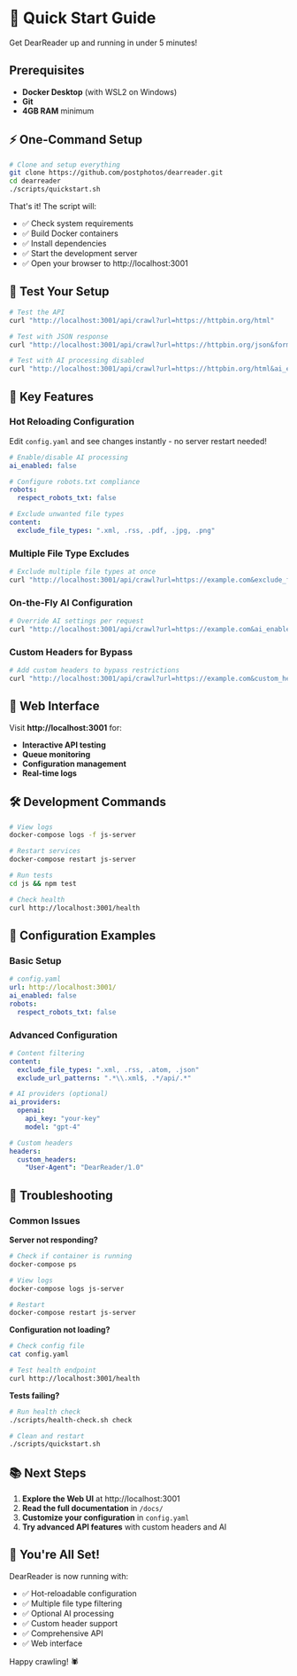 # 🚀 Quick Start Guide

Get DearReader up and running in under 5 minutes!

## Prerequisites

- **Docker Desktop** (with WSL2 on Windows)
- **Git**
- **4GB RAM** minimum

## ⚡ One-Command Setup

```bash
# Clone and setup everything
git clone https://github.com/postphotos/dearreader.git
cd dearreader
./scripts/quickstart.sh
```

That's it! The script will:
- ✅ Check system requirements
- ✅ Build Docker containers
- ✅ Install dependencies
- ✅ Start the development server
- ✅ Open your browser to http://localhost:3001

## 🧪 Test Your Setup

```bash
# Test the API
curl "http://localhost:3001/api/crawl?url=https://httpbin.org/html"

# Test with JSON response
curl "http://localhost:3001/api/crawl?url=https://httpbin.org/json&format=json"

# Test with AI processing disabled
curl "http://localhost:3001/api/crawl?url=https://httpbin.org/html&ai_enabled=false"
```

## 🎯 Key Features

### Hot Reloading Configuration
Edit `config.yaml` and see changes instantly - no server restart needed!

```yaml
# Enable/disable AI processing
ai_enabled: false

# Configure robots.txt compliance
robots:
  respect_robots_txt: false

# Exclude unwanted file types
content:
  exclude_file_types: ".xml, .rss, .pdf, .jpg, .png"
```

### Multiple File Type Excludes
```bash
# Exclude multiple file types at once
curl "http://localhost:3001/api/crawl?url=https://example.com&exclude_file_types=.pdf,.xml,.jpg,.png,.gif"
```

### On-the-Fly AI Configuration
```bash
# Override AI settings per request
curl "http://localhost:3001/api/crawl?url=https://example.com&ai_enabled=true&model=gpt-4&api_key=your-key"
```

### Custom Headers for Bypass
```bash
# Add custom headers to bypass restrictions
curl "http://localhost:3001/api/crawl?url=https://example.com&custom_headers={\"User-Agent\":\"Custom-Bot\",\"X-Bypass\":\"true\"}"
```

## 📱 Web Interface

Visit **http://localhost:3001** for:
- **Interactive API testing**
- **Queue monitoring**
- **Configuration management**
- **Real-time logs**

## 🛠️ Development Commands

```bash
# View logs
docker-compose logs -f js-server

# Restart services
docker-compose restart js-server

# Run tests
cd js && npm test

# Check health
curl http://localhost:3001/health
```

## 🔧 Configuration Examples

### Basic Setup
```yaml
# config.yaml
url: http://localhost:3001/
ai_enabled: false
robots:
  respect_robots_txt: false
```

### Advanced Configuration
```yaml
# Content filtering
content:
  exclude_file_types: ".xml, .rss, .atom, .json"
  exclude_url_patterns: ".*\\.xml$, .*/api/.*"

# AI providers (optional)
ai_providers:
  openai:
    api_key: "your-key"
    model: "gpt-4"

# Custom headers
headers:
  custom_headers:
    "User-Agent": "DearReader/1.0"
```

## 🐛 Troubleshooting

### Common Issues

**Server not responding?**
```bash
# Check if container is running
docker-compose ps

# View logs
docker-compose logs js-server

# Restart
docker-compose restart js-server
```

**Configuration not loading?**
```bash
# Check config file
cat config.yaml

# Test health endpoint
curl http://localhost:3001/health
```

**Tests failing?**
```bash
# Run health check
./scripts/health-check.sh check

# Clean and restart
./scripts/quickstart.sh
```

## 📚 Next Steps

1. **Explore the Web UI** at http://localhost:3001
2. **Read the full documentation** in `/docs/`
3. **Customize your configuration** in `config.yaml`
4. **Try advanced API features** with custom headers and AI

## 🎉 You're All Set!

DearReader is now running with:
- ✅ Hot-reloadable configuration
- ✅ Multiple file type filtering
- ✅ Optional AI processing
- ✅ Custom header support
- ✅ Comprehensive API
- ✅ Web interface

Happy crawling! 🕷️